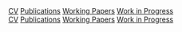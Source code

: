 <div class="phone-content">
	<a href="/cv.pdf" target="_blank" class="header-button"><i class="fa fa-paperclip" aria-hidden="true"></i> CV</a>
	<a href="/#publications" target="_self" class="header-button"><i class="fa fa-book" aria-hidden="true"></i>
	Publications</a>
	<a href="/#working-papers" target="_self" class="header-button"><i class="fas fa-file-alt" aria-hidden="true"></i>
	Working Papers</a>
	<a href="/#work-in-progress" target="_self" class="header-button"><i class="fa fa-pencil" aria-hidden="true"></i>
	Work in Progress</a>
	<a href="/" target="_self" class="header-button"><i class="fa fa-home" aria-hidden="true"></i></a>
</div>

<!-- Content for other devices (larger screens) -->
<div class="other-content">
	<a href="/cv.pdf" target="_blank" class="header-button"><i class="fa fa-paperclip" aria-hidden="true"></i> CV</a>
	<a href="/#publications" target="_self" class="header-button"><i class="fa fa-book" aria-hidden="true"></i>
	Publications</a>
	<a href="/#working-papers" target="_self" class="header-button"><i class="fas fa-file-alt" aria-hidden="true"></i>
	Working Papers</a>
	<a href="/#work-in-progress" target="_self" class="header-button"><i class="fa fa-pencil" aria-hidden="true"></i>
	Work in Progress</a>
	<a href="/" target="_self" class="header-button"><i class="fa fa-home" aria-hidden="true"></i></a>
</div>